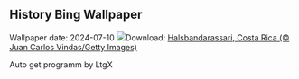 ## History Bing Wallpaper
Wallpaper date: 2024-07-10
![](https://www.bing.com/th?id=OHR.CollaredAracari_DE-DE4220062788_UHD.jpg&w=1000)Download: [Halsbandarassari, Costa Rica (© Juan Carlos Vindas/Getty Images)](https://www.bing.com/th?id=OHR.CollaredAracari_DE-DE4220062788_UHD.jpg)

Auto get programm by LtgX

